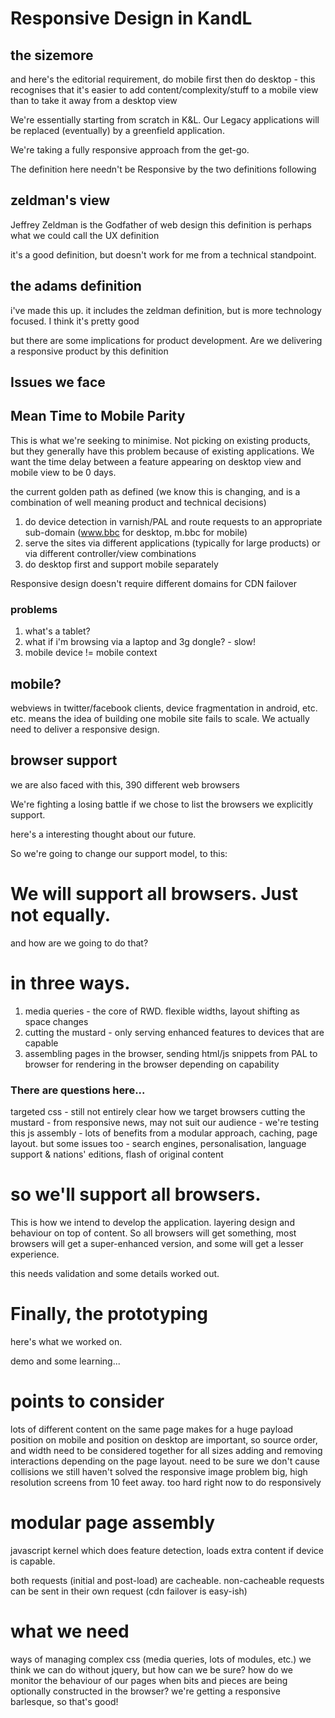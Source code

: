 # Responsive Design in KandL

## the sizemore
and here's the editorial requirement, do mobile first then do desktop - this recognises that it's easier to add content/complexity/stuff to a mobile view than to take it away from a desktop view

We're essentially starting from scratch in K&L. Our Legacy applications will be replaced (eventually) by a greenfield application.

We're taking a fully responsive approach from the get-go.

The definition here needn't be Responsive by the two definitions following


## zeldman's view
Jeffrey Zeldman is the Godfather of web design
this definition is perhaps what we could call the UX definition

it's a good definition, but doesn't work for me from a technical standpoint.

## the adams definition
i've made this up.
it includes the zeldman definition, but is more technology focused.
I think it's pretty good

but there are some implications for product development. Are we delivering a responsive product by this definition

## Issues we face

## Mean Time to Mobile Parity
This is what we're seeking to minimise. Not picking on existing products, but they generally have this problem because of existing applications. We want the time delay between a feature appearing on desktop view and mobile view to be 0 days.

the current golden path as defined (we know this is changing, and is a combination of well meaning product and technical decisions)

1. do device detection in varnish/PAL and route requests to an appropriate sub-domain (www.bbc for desktop, m.bbc for mobile)
2. serve the sites via different applications (typically for large products) or via different controller/view combinations
3. do desktop first and support mobile separately

Responsive design doesn't require different domains for CDN failover

### problems
1. what's a tablet?
2. what if i'm browsing via a laptop and 3g dongle? - slow!
3. mobile device != mobile context

## mobile?
webviews in twitter/facebook clients, device fragmentation in android, etc. etc. means the idea of building one mobile site fails to scale.  We actually need to deliver a responsive design.

## browser support
we are also faced with this, 390 different web browsers

We're fighting a losing battle if we chose to list the browsers we explicitly support.

here's a interesting thought about our future.

So we're going to change our support model, to this:

# We will support all browsers. Just not equally.

and how are we going to do that?

# in three ways.

1. media queries - the core of RWD. flexible widths, layout shifting as space changes
2. cutting the mustard - only serving enhanced features to devices that are capable
3. assembling pages in the browser, sending html/js snippets from PAL to browser for rendering in the browser depending on capability

### There are questions here...

targeted css - still not entirely clear how we target browsers
cutting the mustard - from responsive news, may not suit our audience - we're testing this
js assembly - lots of benefits from a modular approach, caching, page layout. but some issues too - search engines, personalisation, language support & nations' editions, flash of original content


# so we'll support all browsers.
This is how we intend to develop the application. layering design and behaviour on top of content. So all browsers will get something, most browsers will get a super-enhanced version, and some will get a lesser experience.

this needs validation and some details worked out.


# Finally, the prototyping
here's what we worked on.

demo and some learning...

# points to consider
lots of different content on the same page makes for a huge payload
position on mobile and position on desktop are important, so source order, and width need to be considered together for all sizes
adding and removing interactions depending on the page layout. need to be sure we don't cause collisions
we still haven't solved the responsive image problem
big, high resolution screens from 10 feet away. too hard right now to do responsively

# modular page assembly

javascript kernel which does feature detection, loads extra content if device is capable.

both requests (initial and post-load) are cacheable. non-cacheable requests can be sent in their own request (cdn failover is easy-ish)

# what we need

ways of managing complex css (media queries, lots of modules, etc.)
we think we can do without jquery, but how can we be sure?
how do we monitor the behaviour of our pages when bits and pieces are being optionally constructed in the browser?
we're getting a responsive barlesque, so that's good!


 

